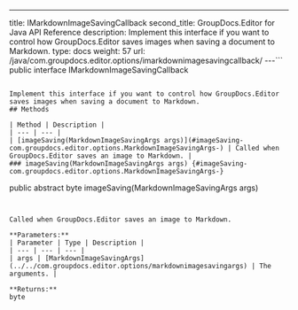 ---
title: IMarkdownImageSavingCallback
second_title: GroupDocs.Editor for Java API Reference
description:  Implement this interface if you want to control how GroupDocs.Editor saves
 images when saving a document to Markdown.
type: docs
weight: 57
url: /java/com.groupdocs.editor.options/imarkdownimagesavingcallback/
---```
public interface IMarkdownImageSavingCallback
```

Implement this interface if you want to control how GroupDocs.Editor saves images when saving a document to Markdown.
## Methods

| Method | Description |
| --- | --- |
| [imageSaving(MarkdownImageSavingArgs args)](#imageSaving-com.groupdocs.editor.options.MarkdownImageSavingArgs-) | Called when GroupDocs.Editor saves an image to Markdown. |
### imageSaving(MarkdownImageSavingArgs args) {#imageSaving-com.groupdocs.editor.options.MarkdownImageSavingArgs-}
```
public abstract byte imageSaving(MarkdownImageSavingArgs args)
```


Called when GroupDocs.Editor saves an image to Markdown.

**Parameters:**
| Parameter | Type | Description |
| --- | --- | --- |
| args | [MarkdownImageSavingArgs](../../com.groupdocs.editor.options/markdownimagesavingargs) | The arguments. |

**Returns:**
byte
